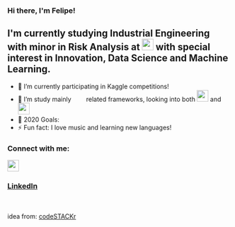 ### Hi there, I'm Felipe!

## I'm currently studying Industrial Engineering with minor in Risk Analysis at <img src="https://logodownload.org/wp-content/uploads/2015/02/puc-rio-logo.gif" width=26px/> with special interest in Innovation, Data Science and Machine Learning.

- 🔭 I’m currently participating in Kaggle competitions!
- 🌱 I’m study mainly <img sr="https://seeklogo.com/images/P/python-logo-A32636CAA3-seeklogo.com.png" width=26px/> related frameworks, looking into both <img src="https://download.logo.wine/logo/Julia_(programming_language)/Julia_(programming_language)-Logo.wine.png" width=26px /> and <img src="https://upload.wikimedia.org/wikipedia/commons/thumb/9/9d/Swift_logo.svg/1138px-Swift_logo.svg.png" width=26px />
- 🥅 2020 Goals: 
- ⚡ Fun fact: I love music and learning new languages!

### Connect with me:

<img src = "https://cdn.jsdelivr.net/npm/simple-icons@v3/icons/linkedin.svg" width=26px />

### [LinkedIn](https://linkedin.com/in/felipe-whitaker)
 <br/><br/>
idea from: [codeSTACKr](https://www.youtube.com/channel/UCDCHcqyeQgJ-jVSd6VJkbCw)

